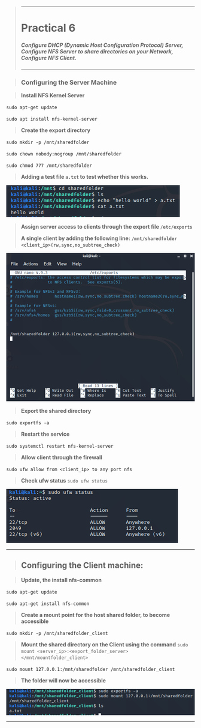 >---
> # **Practical 6**
> ##### Configure DHCP (Dynamic Host Configuration Protocol) Server, Configure NFS Server to share directories on your Network, Configure NFS Client.
>---

> ### **Configuring the Server Machine**

> **Install NFS Kernel Server**

`sudo apt-get update`

`sudo apt install nfs-kernel-server`

> **Create the export directory**

`sudo mkdir -p /mnt/sharedfolder`

`sudo chown nobody:nogroup /mnt/sharedfolder`

`sudo chmod 777 /mnt/sharedfolder`

> **Adding a test file `a.txt` to test whether this works.**

![Image](https://raw.githubusercontent.com/keane3pereira/LSA_Pracs/master/res/prac6/atxt.PNG)

> **Assign server access to clients through the export file `/etc/exports`**
> 
> **A single client by adding the following line:
`/mnt/sharedfolder <client_ip>(rw,sync,no_subtree_check)`**

![Image](https://raw.githubusercontent.com/keane3pereira/LSA_Pracs/master/res/prac6/etcexports.PNG)

> **Export the shared directory**

`sudo exportfs -a`

> **Restart the service**

`sudo systemctl restart nfs-kernel-server`

> **Allow client through the firewall**

`sudo ufw allow from <client_ip> to any port nfs`

> **Check ufw status**
`sudo ufw status`

![Image](https://raw.githubusercontent.com/keane3pereira/LSA_Pracs/master/res/prac6/ufwstatus.PNG)

___

> ## **Configuring the Client machine:**

> **Update, the install nfs-common**

`sudo apt-get update`

`sudo apt-get install nfs-common`

> **Create a mount point for the host shared folder, to become accessible**

`sudo mkdir -p /mnt/sharedfolder_client`

> **Mount the shared directory on the Client using the command**
`sudo mount <server_ip>:<export_folder_server> </mnt/mountfolder_client>`

`sudo mount 127.0.0.1:/mnt/sharedfolder /mnt/sharedfolder_client`

> **The folder will now be accessible**

![Image](https://raw.githubusercontent.com/keane3pereira/LSA_Pracs/master/res/prac6/clientatxt.PNG)

___
